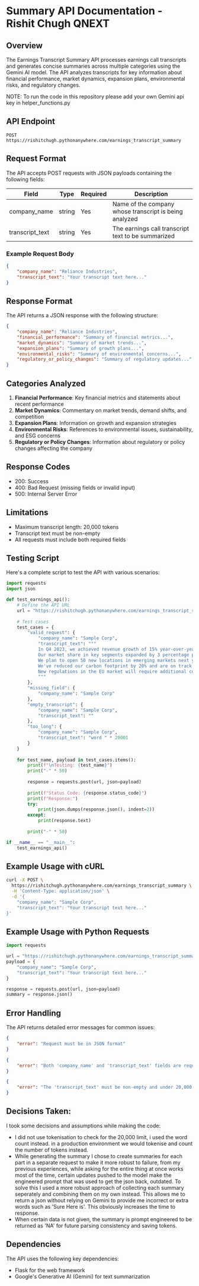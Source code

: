 # Summary API Documentation - Rishit Chugh QNEXT

## Overview
The Earnings Transcript Summary API processes earnings call transcripts and generates concise summaries across multiple categories using the Gemini AI model. The API analyzes transcripts for key information about financial performance, market dynamics, expansion plans, environmental risks, and regulatory changes.

 NOTE: To run the code in this repository please add your own Gemini api key in helper_functions.py
## API Endpoint
```
POST https://rishitchugh.pythonanywhere.com/earnings_transcript_summary
```

## Request Format
The API accepts POST requests with JSON payloads containing the following fields:

| Field | Type | Required | Description |
|-------|------|----------|-------------|
| company_name | string | Yes | Name of the company whose transcript is being analyzed |
| transcript_text | string | Yes | The earnings call transcript text to be summarized |

### Example Request Body
```json
{
    "company_name": "Reliance Industries",
    "transcript_text": "Your transcript text here..."
}
```

## Response Format
The API returns a JSON response with the following structure:

```json
{
    "company_name": "Reliance Industries",
    "financial_performance": "Summary of financial metrics...",
    "market_dynamics": "Summary of market trends...",
    "expansion_plans": "Summary of growth plans...",
    "environmental_risks": "Summary of environmental concerns...",
    "regulatory_or_policy_changes": "Summary of regulatory updates..."
}
```

## Categories Analyzed
1. **Financial Performance**: Key financial metrics and statements about recent performance
2. **Market Dynamics**: Commentary on market trends, demand shifts, and competition
3. **Expansion Plans**: Information on growth and expansion strategies
4. **Environmental Risks**: References to environmental issues, sustainability, and ESG concerns
5. **Regulatory or Policy Changes**: Information about regulatory or policy changes affecting the company

## Response Codes
- 200: Success
- 400: Bad Request (missing fields or invalid input)
- 500: Internal Server Error

## Limitations
- Maximum transcript length: 20,000 tokens
- Transcript text must be non-empty
- All requests must include both required fields

## Testing Script
Here's a complete script to test the API with various scenarios:

```python
import requests
import json

def test_earnings_api():
    # Define the API URL
    url = "https://rishitchugh.pythonanywhere.com/earnings_transcript_summary"
    
    # Test cases
    test_cases = {
        "valid_request": {
            "company_name": "Sample Corp",
            "transcript_text": """
            In Q4 2023, we achieved revenue growth of 15% year-over-year, reaching $2.5 billion.
            Our market share in key segments expanded by 3 percentage points.
            We plan to open 50 new locations in emerging markets next year.
            We've reduced our carbon footprint by 20% and are on track for our 2025 sustainability goals.
            New regulations in the EU market will require additional compliance measures starting next quarter.
            """
        },
        "missing_field": {
            "company_name": "Sample Corp"
        },
        "empty_transcript": {
            "company_name": "Sample Corp",
            "transcript_text": ""
        },
        "too_long": {
            "company_name": "Sample Corp",
            "transcript_text": "word " * 20001
        }
    }
    
    for test_name, payload in test_cases.items():
        print(f"\nTesting: {test_name}")
        print("-" * 50)
        
        response = requests.post(url, json=payload)
        
        print(f"Status Code: {response.status_code}")
        print(f"Response:")
        try:
            print(json.dumps(response.json(), indent=2))
        except:
            print(response.text)
        
        print("-" * 50)

if __name__ == "__main__":
    test_earnings_api()
```

## Example Usage with cURL
```bash
curl -X POST \
  https://rishitchugh.pythonanywhere.com/earnings_transcript_summary \
  -H 'Content-Type: application/json' \
  -d '{
    "company_name": "Sample Corp",
    "transcript_text": "Your transcript text here..."
}'
```

## Example Usage with Python Requests
```python
import requests

url = "https://rishitchugh.pythonanywhere.com/earnings_transcript_summary"
payload = {
    "company_name": "Sample Corp",
    "transcript_text": "Your transcript text here..."
}

response = requests.post(url, json=payload)
summary = response.json()
```

## Error Handling
The API returns detailed error messages for common issues:

```json
{
    "error": "Request must be in JSON format"
}
```
```json
{
    "error": "Both 'company_name' and 'transcript_text' fields are required"
}
```
```json
{
    "error": "The 'transcript_text' must be non-empty and under 20,000 tokens"
}
```
## Decisions Taken:
I took some decisions and assumptions while making the code:
- I did not use tokenisation to check for the 20,000 limit, i used the word count instead. in a production environment we would tokenise and count the number of tokens instead.
- While generating the summary I chose to create summaries for each part in a separate request to make it more robust to failure, from my previous experiences, while asking for the entire thing at once works most of the time, certain updates pushed to the model make the engineered prompt that was used to get the json back, outdated. To solve this I used a more robust approach of collecting each summary seperately and combining them on my own instead. This allows me to return a json without relying on Gemini to provide me incorrect or extra words such as 'Sure Here is'. This obviously increases the time to response.
- When certain data is not given, the summary is prompt engineered to be returned as 'NA' for future parsing consistency and saving tokens.

## Dependencies
The API uses the following key dependencies:
- Flask for the web framework
- Google's Generative AI (Gemini) for text summarization



